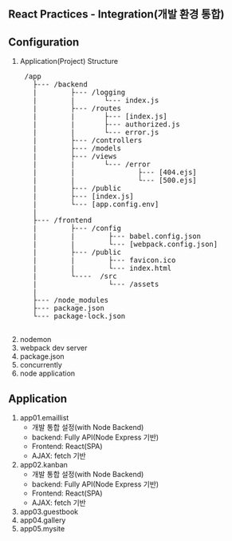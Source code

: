 ## React Practices - Integration(개발 환경 통합)

## Configuration
1. Application(Project) Structure
    <pre>
    /app
      ├--- /backend
      |        ├--- /logging
      |        |       └--- index.js
      |        ├--- /routes
      |        |       ├--- [index.js]
      |        |       ├--- authorized.js
      |        |       └--- error.js
      |        ├--- /controllers
      |        ├--- /models
      |        ├--- /views
      |        |       └--- /error
      |        |               ├--- [404.ejs]
      |        |               └--- [500.ejs]
      |        ├--- /public
      |        ├--- [index.js]
      |        └--- [app.config.env]
      |        
      ├--- /frontend
      |        ├--- /config 
      |        |        ├--- babel.config.json
      |        |        └--- [webpack.config.json]
      |        ├--- /public
      |        |        ├--- favicon.ico
      |        |        └--- index.html
      |        └----  /src        
      |                 └--- /assets
      |
      ├--- /node_modules
      ├--- package.json
      └--- package-lock.json
    </pre>
2. nodemon
3. webpack dev server
4. package.json
5. concurrently
6. node application

## Application
1. app01.emaillist
    - 개발 통합 설정(with Node Backend)
    - backend: Fully API(Node Express 기반)
    - Frontend: React(SPA)
    - AJAX: fetch 기반
2. app02.kanban
    - 개발 통합 설정(with Node Backend)
    - backend: Fully API(Node Express 기반)
    - Frontend: React(SPA)
    - AJAX: fetch 기반
3. app03.guestbook
4. app04.gallery
5. app05.mysite